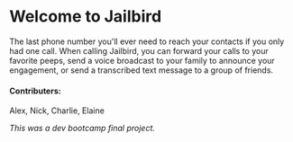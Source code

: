 # Welcome to Jailbird

The last phone number you'll ever need to reach your contacts if you only had one call. When calling Jailbird, you can forward your calls to your favorite peeps, send a voice broadcast to your family to announce your engagement, or send a transcribed text message to a group of friends.

#### Contributers:
Alex, Nick, Charlie, Elaine

_This was a dev bootcamp final project._
